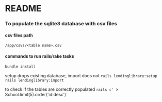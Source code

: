 # README

### To populate the sqlite3 database with csv files

#### csv files path
`/app/csvs/<table name>.csv`

#### commands to run rails/rake tasks
`bundle install`

setup drops existing database, import does not
`rails lendinglibrary:setup`
`rails lendinglibrary:import`

to check if the tables are correctly populated
`rails c'
`> School.limit(5).order('id desc')`
